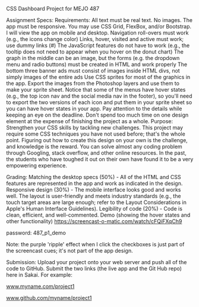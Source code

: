 CSS Dashboard Project for MEJO 487

Assignment Specs:
Requirements:
All text must be real text. No images.
The app must be responsive. You may use CSS Grid, FlexBox, and/or Bootstrap. I will view the app on mobile and desktop.
Navigation roll-overs must work (e.g., the icons change color)
Links, hover, visited and active must work; use dummy links (#)
The JavaScript features do not have to work (e.g., the tooltip does not need to appear when you hover on the donut chart)
The graph in the middle can be an image, but the forms (e.g. the dropdown menu and radio buttons) must be created in HTML and work properly 
The bottom three banner ads must consist of images inside HTML divs, not simply images of the entire ads
Use CSS sprites for most of the graphics in the app. Export the images from the Photoshop layers and use them to make your sprite sheet. Notice that some of the menus have hover states (e.g., the top icon nav and the social media nav in the footer), so you'll need to export the two versions of each icon and put them in your sprite sheet so you can have hover states in your app.
Pay attention to the details while keeping an eye on the deadline. Don't spend too much time on one design element at the expense of finishing the project as a whole. 
Purpose:
Strengthen your CSS skills by tackling new challenges. This project may require some CSS techniques you have not used before; that's the whole point. Figuring out how to create this design on your own is the challenge, and knowledge is the reward. You can solve almost any coding problem through Googling, stack overflow, and other online resources. In the past, the students who have toughed it out on their own have found it to be a very empowering experience.

Grading:
Matching the desktop specs (50%) - All of the HTML and CSS features are represented in the app and work as indicated in the design.
Responsive design (30%) - The mobile interface looks good and works well. The layout is user-friendly and meets industry standards (e.g., the touch target areas are large enough; refer to the Layout Considerations in Apple's Human Interface Guidelines).
Legibility of code (20%) - Code is clean, efficient, and well-commented.
Demo (showing the hover states and other functionality)
https://screencast-o-matic.com/watch/cFQiFXqCh9

password: 487_p1_demo

Note: the purple 'ripple' effect when I click the checkboxes is just part of the screencast cues; it's not part of the app design.

Submission:
Upload your project onto your web server and push all of the code to GitHub. Submit the two links (the live app and the Git Hub repo) here in Sakai. For example: 

www.myname.com/project1

www.github.com/myname/project1
